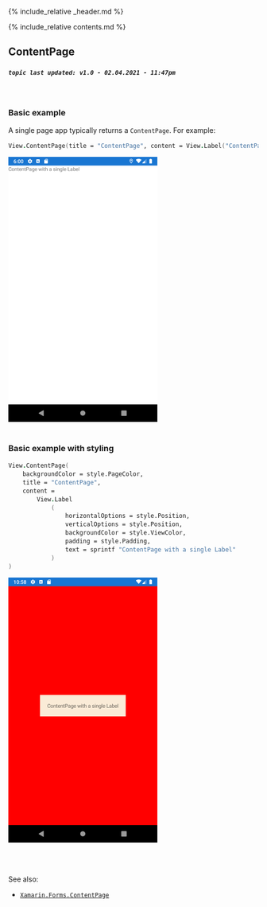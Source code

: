 {% include_relative _header.md %}

{% include_relative contents.md %}

ContentPage
--------
##### `topic last updated: v1.0 - 02.04.2021 - 11:47pm`

<br /> 

### Basic example
A single page app typically returns a `ContentPage`. For example:

```fsharp 
View.ContentPage(title = "ContentPage", content = View.Label("ContentPage with a single Label"))
```
<img src="images/pages/content-adr-basic.png" width="300">
<br /> <br /> 

### Basic example with styling

```fsharp 
View.ContentPage(
    backgroundColor = style.PageColor,
    title = "ContentPage",
    content = 
        View.Label
            (   
                horizontalOptions = style.Position,
                verticalOptions = style.Position,
                backgroundColor = style.ViewColor,
                padding = style.Padding,
                text = sprintf "ContentPage with a single Label" 
            )
)
```
<img src="images/pages/content-adr-styled.png" width="300">

<br /> <br /> 

See also:

* [`Xamarin.Forms.ContentPage`](https://docs.microsoft.com/en-us/dotnet/api/Xamarin.Forms.ContentPage)










